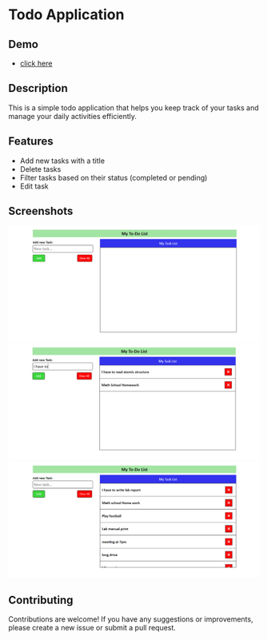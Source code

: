# Todo Application
## Demo
- [click here](https://rupam-mondal.github.io/To-Do-App/)

## Description
This is a simple todo application that helps you keep track of your tasks and manage your daily activities efficiently.

## Features
- Add new tasks with a title
- Delete tasks
- Filter tasks based on their status (completed or pending)
- Edit task

## Screenshots
![Screenshot 1](/Images/ss1.png)
![Screenshot 2](/Images/ss3.png)
![Screenshot 3](/Images/ss2.png)

## Contributing
Contributions are welcome! If you have any suggestions or improvements, please create a new issue or submit a pull request.
